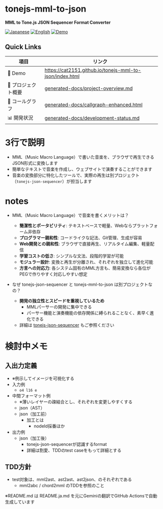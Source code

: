 # tonejs-mml-to-json

**MML to Tone.js JSON Sequencer Format Converter**

<p align="left">
  <a href="README.ja.md"><img src="https://img.shields.io/badge/🇯🇵-Japanese-red.svg" alt="Japanese"></a>
  <a href="README.md"><img src="https://img.shields.io/badge/🇺🇸-English-blue.svg" alt="English"></a>
  <a href="https://cat2151.github.io/tonejs-mml-to-json/index.html"><img src="https://img.shields.io/badge/🚀-Live%20Demo-brightgreen.svg" alt="Demo"></a>
</p>

## Quick Links
| 項目 | リンク |
|------|--------|
| 🎵 Demo | https://cat2151.github.io/tonejs-mml-to-json/index.html |
| 📖 プロジェクト概要 | [generated-docs/project-overview.md](generated-docs/project-overview.md) |
| 📖 コールグラフ | [generated-docs/callgraph-enhanced.html](https://cat2151.github.io/tonejs-mml-to-json/generated-docs/callgraph-enhanced.html) |
| 📊 開発状況 | [generated-docs/development-status.md](generated-docs/development-status.md) |

# 3行で説明
- MML（Music Macro Language）で書いた音楽を、ブラウザで再生できるJSON形式に変換します
- 簡単なテキストで音楽を作成し、ウェブサイトで演奏することができます
- 音楽の変換部分に特化したツールで、実際の再生は別プロジェクト（`tonejs-json-sequencer`）が担当します

# notes
- MML（Music Macro Language）で音楽を書くメリットは？
  - **簡潔性とポータビリティ**: テキストベースで軽量、Webならプラットフォーム非依存
  - **プログラマー親和性**: コードライクな記法、Git管理、生成が容易
  - **Web開発との親和性**: ブラウザで直接再生、リアルタイム編集、軽量配信
  - **学習コストの低さ**: シンプルな文法、段階的学習が可能
  - **モジュラー設計**: 変換と再生が分離され、それぞれを独立して進化可能
  - **方言への対応力**: 各システム固有のMML方言も、簡易変換なら各位がPEGで作りやすく対応しやすい想定

- なぜ tonejs-json-sequencer と tonejs-mml-to-json は別プロジェクトなの？
  - **開発の独立性とスピードを重視しているため**
    - MMLパーサーの開発に集中できる
    - パーサー機能と演奏機能の依存関係に縛られることなく、素早く進化できる
  - 詳細は [tonejs-json-sequencer](https://github.com/cat2151/tonejs-json-sequencer) もご参照ください

# 検討中メモ
## 入出力定義
- ※例示してイメージを可視化する
- 入力例
  - `o4 l16 e`
- 中間フォーマット例
  - ※薄いレイヤーの疎結合とし、それぞれを変更しやすくする
  - json（AST）
  - json（加工前）
    - 加工とは
      - nodeId採番ほか
- 出力例
  - json（加工後）
    - tonejs-json-sequencerが認識するformat
    - 詳細は割愛、TDDのtest caseをもって詳細とする
## TDD方針
- test対象は、mml2ast、ast2ast、ast2json、のそれぞれである
  - mml2abc / chord2mml のTDDを参照のこと

※README.md は README.ja.md を元にGeminiの翻訳でGitHub Actionsで自動生成しています
